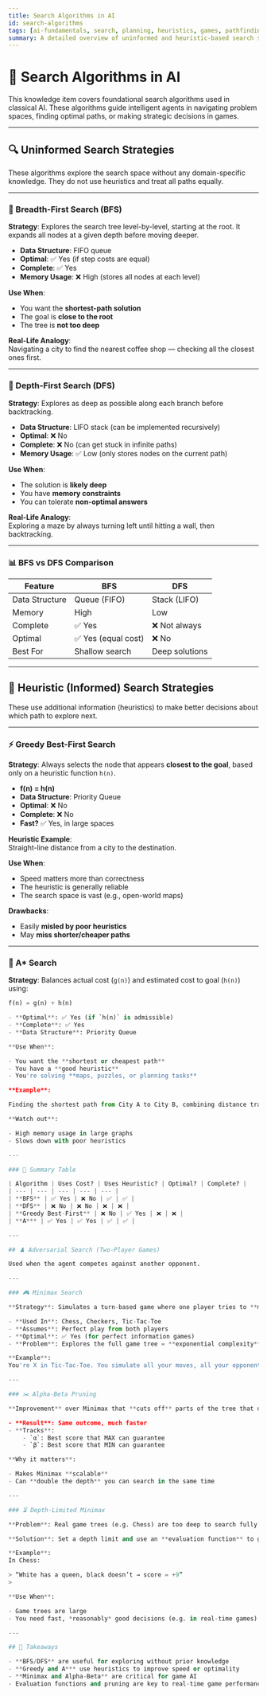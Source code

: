 ```yaml
---
title: Search Algorithms in AI
id: search-algorithms
tags: [ai-fundamentals, search, planning, heuristics, games, pathfinding]
summary: A detailed overview of uninformed and heuristic-based search strategies used in classical AI, with practical comparisons and use cases.
---
```


# 🧭 Search Algorithms in AI

This knowledge item covers foundational search algorithms used in classical AI. These algorithms guide intelligent agents in navigating problem spaces, finding optimal paths, or making strategic decisions in games.

---

## 🔍 Uninformed Search Strategies

These algorithms explore the search space without any domain-specific knowledge. They do not use heuristics and treat all paths equally.

---

### 🌊 Breadth-First Search (BFS)

**Strategy**: Explores the search tree level-by-level, starting at the root. It expands all nodes at a given depth before moving deeper.

- **Data Structure**: FIFO queue
- **Optimal**: ✅ Yes (if step costs are equal)
- **Complete**: ✅ Yes
- **Memory Usage**: ❌ High (stores all nodes at each level)

**Use When**:
- You want the **shortest-path solution**
- The goal is **close to the root**
- The tree is **not too deep**

**Real-Life Analogy**:  
Navigating a city to find the nearest coffee shop — checking all the closest ones first.

---

### 🌌 Depth-First Search (DFS)

**Strategy**: Explores as deep as possible along each branch before backtracking.

- **Data Structure**: LIFO stack (can be implemented recursively)
- **Optimal**: ❌ No
- **Complete**: ❌ No (can get stuck in infinite paths)
- **Memory Usage**: ✅ Low (only stores nodes on the current path)

**Use When**:
- The solution is **likely deep**
- You have **memory constraints**
- You can tolerate **non-optimal answers**

**Real-Life Analogy**:  
Exploring a maze by always turning left until hitting a wall, then backtracking.

---

### 📊 BFS vs DFS Comparison

| Feature        | BFS               | DFS                |
|----------------|-------------------|--------------------|
| Data Structure | Queue (FIFO)      | Stack (LIFO)       |
| Memory         | High              | Low                |
| Complete       | ✅ Yes            | ❌ Not always       |
| Optimal        | ✅ Yes (equal cost)| ❌ No               |
| Best For       | Shallow search    | Deep solutions     |

---

## 🧠 Heuristic (Informed) Search Strategies

These use additional information (heuristics) to make better decisions about which path to explore next.

---

### ⚡ Greedy Best-First Search

**Strategy**: Always selects the node that appears **closest to the goal**, based only on a heuristic function `h(n)`.

- **f(n) = h(n)**
- **Data Structure**: Priority Queue
- **Optimal**: ❌ No
- **Complete**: ❌ No
- **Fast?** ✅ Yes, in large spaces

**Heuristic Example**:  
Straight-line distance from a city to the destination.

**Use When**:
- Speed matters more than correctness
- The heuristic is generally reliable
- The search space is vast (e.g., open-world maps)

**Drawbacks**:
- Easily **misled by poor heuristics**
- May **miss shorter/cheaper paths**

---

### 🌟 A\* Search

**Strategy**: Balances actual cost (`g(n)`) and estimated cost to goal (`h(n)`) using:

```python
f(n) = g(n) + h(n)

- **Optimal**: ✅ Yes (if `h(n)` is admissible)
- **Complete**: ✅ Yes
- **Data Structure**: Priority Queue

**Use When**:

- You want the **shortest or cheapest path**
- You have a **good heuristic**
- You're solving **maps, puzzles, or planning tasks**

**Example**:

Finding the shortest path from City A to City B, combining distance traveled (`g(n)`) and estimated distance left (`h(n)`).

**Watch out**:

- High memory usage in large graphs
- Slows down with poor heuristics

---

### 🔁 Summary Table

| Algorithm | Uses Cost? | Uses Heuristic? | Optimal? | Complete? |
| --- | --- | --- | --- | --- |
| **BFS** | ✅ Yes | ❌ No | ✅ | ✅ |
| **DFS** | ❌ No | ❌ No | ❌ | ❌ |
| **Greedy Best-First** | ❌ No | ✅ Yes | ❌ | ❌ |
| **A*** | ✅ Yes | ✅ Yes | ✅ | ✅ |

---

## ♟️ Adversarial Search (Two-Player Games)

Used when the agent competes against another opponent.

---

### 🎮 Minimax Search

**Strategy**: Simulates a turn-based game where one player tries to **maximize** score and the other tries to **minimize** it.

- **Used In**: Chess, Checkers, Tic-Tac-Toe
- **Assumes**: Perfect play from both players
- **Optimal**: ✅ Yes (for perfect information games)
- **Problem**: Explores the full game tree = **exponential complexity**

**Example**:
You're X in Tic-Tac-Toe. You simulate all your moves, all your opponent's responses, and choose the move that gives you the best worst-case scenario.

---

### ✂️ Alpha-Beta Pruning

**Improvement** over Minimax that **cuts off** parts of the tree that don't influence the final decision.

- **Result**: Same outcome, much faster
- **Tracks**:
    - `α`: Best score that MAX can guarantee
    - `β`: Best score that MIN can guarantee

**Why it matters**:

- Makes Minimax **scalable**
- Can **double the depth** you can search in the same time

---

### ⏳ Depth-Limited Minimax

**Problem**: Real game trees (e.g. Chess) are too deep to search fully

**Solution**: Set a depth limit and use an **evaluation function** to guess the value of non-terminal states

**Example**:
In Chess:

> “White has a queen, black doesn’t → score = +9”
> 

**Use When**:

- Game trees are large
- You need fast, *reasonably* good decisions (e.g. in real-time games)

---

## 🧠 Takeaways

- **BFS/DFS** are useful for exploring without prior knowledge
- **Greedy and A*** use heuristics to improve speed or optimality
- **Minimax and Alpha-Beta** are critical for game AI
- Evaluation functions and pruning are key to real-time game performance